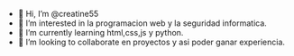 - 👋 Hi, I’m @creatine55
- 👀 I’m interested in la programacion web y la seguridad informatica.
- 🌱 I’m currently learning  html,css,js y python.
- 💞️ I’m looking to collaborate en proyectos y asi poder ganar experiencia.
